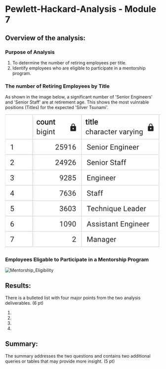 # Pewlett-Hackard-Analysis - Module 7

## Overview of the analysis:

### Purpose of Analysis

  1. To determine the number of retiring employees per title.
  2. Identify employees who are eligible to participate in a mentorship program.

### The number of Retiring Employees by Title 

As shown in the image below, a significant number of 'Senior Engineers' and 'Senior Staff' are at retirement age. This shows the most vulnrable positions (Titles) for the expected 'Silver Tsunami'.

![Retire_by_title](images/Number_by_title.png "Number of Retiring Employees by Title")

### Employees Eligable to Participate in a Mentorship Program



![Mentorship_Eligibility](Mentorship_Eligibility.png "Mentorship Eligibility")

## Results:

There is a bulleted list with four major points from the two analysis deliverables. (6 pt)

1.

2.

3.

4.

## Summary:

The summary addresses the two questions and contains two additional queries or tables that may provide more insight. (5 pt)
